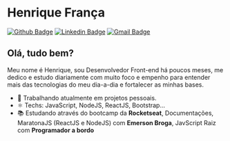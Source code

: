 

<!--
### Hi there 👋
**euhenriquefranca/euhenriquefranca** is a ✨ _special_ ✨ repository because its `README.md` (this file) appears on your GitHub profile.

Here are some ideas to get you started:

- 🔭 I’m currently working on ...
- 🌱 I’m currently learning ...
- 👯 I’m looking to collaborate on ...
- 🤔 I’m looking for help with ...
- 💬 Ask me about ...
- 📫 How to reach me: ...
- 😄 Pronouns: ...
- ⚡ Fun fact: ...
-->

# Henrique França
[![Github Badge](https://img.shields.io/badge/-Github-000?style=flat-square&logo=Github&logoColor=white&link=https://github.com/euhenriquefranca)](https://github.com/euhenriquefranca)
[![Linkedin Badge](https://img.shields.io/badge/-LinkedIn-blue?style=flat-square&logo=Linkedin&logoColor=white&link=https://www.linkedin.com/in/euhenquefranca/)](https://www.linkedin.com/in/euhenquefranca/)
[![Gmail Badge](https://img.shields.io/badge/-Gmail-c14438?style=flat-square&logo=Gmail&logoColor=white&link=mailto:euhenriquefranca@gmail.com)](mailto:euhenriquefranca@gmail.com)

## Olá, tudo bem?

Meu nome é Henrique, sou Desenvolvedor Front-end há poucos meses, me dedico e estudo diariamente com muito foco e empenho para entender mais das tecnologias do meu dia-a-dia e fortalecer as minhas bases.

- 💼 Trabalhando atualmente em projetos pessoais.
- ⚛ Techs: JavaScript, NodeJS, ReactJS, Bootstrap...
- 📚 Estudando através do bootcamp da **Rocketseat**, Documentações, MaratonaJS (ReactJS e NodeJS) com **Emerson Broga**, JavScript Raiz com **Programador a bordo** 
